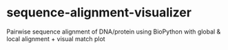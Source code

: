 # sequence-alignment-visualizer
Pairwise sequence alignment of DNA/protein using BioPython with global &amp; local alignment + visual match plot
